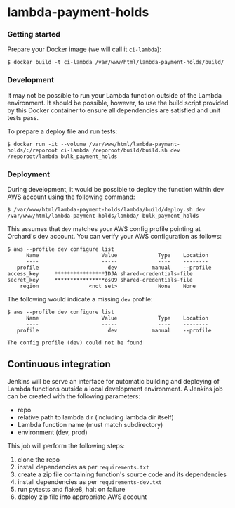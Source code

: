 # lambda-payment-holds


### Getting started

Prepare your Docker image (we will call it `ci-lambda`):

```
$ docker build -t ci-lambda /var/www/html/lambda-payment-holds/build/
```

### Development

It may not be possible to run your Lambda function outside of the Lambda environment.  It should be
possible, however, to use the build script provided by this Docker container to ensure all
dependencies are satisfied and unit tests pass.

To prepare a deploy file and run tests:

```
$ docker run -it --volume /var/www/html/lambda-payment-holds/:/reporoot ci-lambda /reporoot/build/build.sh dev /reporoot/lambda bulk_payment_holds
```

### Deployment

During development, it would be possible to deploy the function within dev
AWS account using the following command:

```
$ /var/www/html/lambda-payment-holds/lambda/build/deploy.sh dev /var/www/html/lambda-payment-holds/lambda/ bulk_payment_holds
```

This assumes that `dev` matches your AWS config profile pointing at Orchard's dev account.  You can
verify your AWS configuration as follows:

```
$ aws --profile dev configure list
      Name                    Value             Type    Location
      ----                    -----             ----    --------
   profile                      dev           manual    --profile
access_key     ****************IDJA shared-credentials-file    
secret_key     ****************osO9 shared-credentials-file    
    region                <not set>             None    None
```

The following would indicate a missing `dev` profile:

```
$ aws --profile dev configure list
      Name                    Value             Type    Location
      ----                    -----             ----    --------
   profile                      dev           manual    --profile

The config profile (dev) could not be found
```

Continuous integration
----------------------

Jenkins will be serve an interface for automatic building and deploying of Lambda functions outside
a local development environment.  A Jenkins job can be created with the following parameters:

- repo
- relative path to lambda dir (including lambda dir itself)
- Lambda function name (must match subdirectory)
- environment (dev, prod)

This job will perform the following steps:

1. clone the repo
2. install dependencies as per `requirements.txt`
3. create a zip file containing function's source code and its dependencies
4. install dependencies as per `requirements-dev.txt`
5. run pytests and flake8, halt on failure
6. deploy zip file into appropriate AWS account
